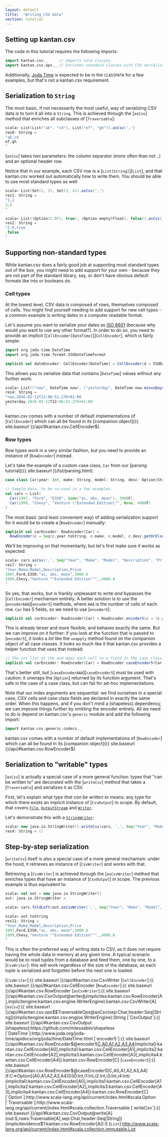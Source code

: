 ```yaml
---
layout: default
title:  "Writing CSV data"
section: tutorial
---
```


## Setting up kantan.csv
The code in this tutorial requires the following imports:

```scala
import kantan.csv._     // Imports core classes.
import kantan.csv.ops._ // Enriches standard classes with CSV serialization methods.
```

Additionally, [Joda Time](http://www.joda.org/joda-time/) is expected to be in the `CLASSPATH` for a few examples, but
that's not a kantan.csv requirement.

## Serialization to `String`
The most basic, if not necessarily the most useful, way of serializing CSV data is to turn it all into a `String`. This
is achieved through the [`asCsv`] method that enriches all subclasses of [`Traversable`]:

```scala
scala> List(List("ab", "cd"), List("ef", "gh")).asCsv(',')
res0: String =
"ab,cd
ef,gh
"
```

[`asCsv`] takes two parameters: the column separator (more often than not `,`) and an optional header row.

Notice that in our example, each CSV row is a [`List[String]`][`List`], and that kantan.csv worked out automatically how
to write them. You should be able to use most standard types as well:

```scala
scala> List(Set(1, 2), Set(3, 4)).asCsv(',')
res1: String =
"1,2
3,4
"

scala> List((Option(2.0F), true), (Option.empty[Float], false)).asCsv(',')
res2: String =
"2.0,true
,false
"
```

## Supporting non-standard types
While kantan.csv does a fairly good job at supporting most standard types out of the box, you might need to add support
for your own - because they are not part of the standard library, say, or don't have obvious default formats like ints
or booleans do.

### Cell types
At the lowest level, CSV data is composed of rows, themselves composed of cells. You might find yourself needing to
add support for new cell types - a common example is writing dates in a computer readable format.

Let's assume you want to serialize your dates as [ISO 8601](https://en.wikipedia.org/wiki/ISO_8601) (because why would
you want to use any other format?). In order to do so, you need to provide an implicit
[`CellEncoder[DateTime]`][`CellEncoder`], which is fairly simple:

```scala
import org.joda.time.DateTime
import org.joda.time.format.ISODateTimeFormat

implicit val dateEncoder: CellEncoder[DateTime] = CellEncoder(d ⇒ ISODateTimeFormat.dateTime().print(d)) 
```

This allows you to serialize data that contains [`DateTime`] values without any further work:

```scala
scala> List(("now", DateTime.now), ("yesterday", DateTime.now.minusDays(1))).asCsv(',')
res4: String =
"now,2016-02-12T12:06:51.276+01:00
yesterday,2016-02-11T12:06:51.276+01:00
"
```

kantan.csv comes with a number of default implementations of [`CellEncoder`] which can all be found in its
[companion object]({{ site.baseurl }}/api/#kantan.csv.CellEncoder$).

### Row types
Row types work in a very similar fashion, but you need to provide an instance of [`RowEncoder`] instead.

Let's take the example of a custom case class, `Car` from our [parsing tutorial]({{ site.baseurl }}/tut/parsing.html):

```scala
case class Car(year: Int, make: String, model: String, desc: Option[String], price: Float)

// Sample data, to be re-used in a few examples.
val cars = List(
  Car(1997, "Ford", "E350", Some("ac, abs, moon"), 3000F),
  Car(1999, "Chevy", "Venture \"Extended Edition\"", None, 4900F)
)
```

The most basic (and least convenient way) of adding serialization support for it would be to create a [`RowEncoder`]
manually:

```scala
implicit val carEncoder: RowEncoder[Car] =
  RowEncoder(c ⇒ Seq(c.year.toString, c.make, c.model, c.desc.getOrElse(""), c.price.toString))
```

We'll be improving on that momentarily, but let's first make sure it works as expected:

```scala
scala> cars.asCsv(',', Seq("Year", "Make", "Model", "Description", "Price"))
res7: String =
"Year,Make,Model,Description,Price
1997,Ford,E350,"ac, abs, moon",3000.0
1999,Chevy,"Venture ""Extended Edition""",,4900.0
"
```

So yes, that works, but is frankly unpleasant to write *and* bypasses the [`CellEncoder`] mechanism entirely. A better
solution is to use the [`encoderAAA`][`encoder5`] methods, where `AAA` is the number of cells of each row. `Car` has 5
fields, so we need to use [`encoder5`]:

```scala
implicit val carEncoder: RowEncoder[Car] = RowEncoder.encoder5(c ⇒ (c.year, c.make, c.model, c.desc, c.price))
```

This is already terser and more flexible, and behaves exactly the same. But we can improve on it further: if
you look at the function that is passed to [`encoder5`], it looks a *lot* like the `unapply` method found on the
companion object of all case classes. It looks so much like it that kantan.csv provides a helper function that uses that
instead:

```scala
// The int list at the end maps each cell to a field in the case class.
implicit val carEncoder: RowEncoder[Car] = RowEncoder.caseEncoder5(Car.unapply)(0, 1, 2, 3, 4)
```

That's better still, but [`caseEncoderAAA`][`caseEncoder5`] must be used with caution: it unwraps the [`Option`]
returned by its function argument. That's safe in the case of a case class, but can fail for ad-hoc implementations. 

Note that our index arguments are sequential: we find ourselves in a special case, CSV cells and case class fields are
declared in exactly the same order. When this happens, and if you don't mind a [shapeless] dependency, we can improve
things further by omitting the encoder entirely. All we need to do is depend on kantan.csv's `generic` module and 
add the following import:

```scala
import kantan.csv.generic.codecs._
```

kantan.csv comes with a number of default implementations of [`RowEncoder`] which can all be found in its
[companion object]({{ site.baseurl }}/api/#kantan.csv.RowEncoder$).


## Serialization to "writable" types
[`asCsv`] is actually a special case of a more general function: types that "can be written to" are decorated with the
[`writeCsv`] method that takes a [`Traversable`] and serializes it as CSV.

First, let's explain what _type that can be written to_ means: any type for which there exists an implicit instance
of [`CsvOutput`] in scope. By default, that covers
[`File`](https://docs.oracle.com/javase/7/docs/api/java/io/File.html),
[`OutputStream`](https://docs.oracle.com/javase/7/docs/api/java/io/OutputStream.html) and
[`Writer`](https://docs.oracle.com/javase/7/docs/api/java/io/Writer.html).

Let's demonstrate this with a [`StringWriter`](https://docs.oracle.com/javase/7/docs/api/java/io/StringWriter.html):

```scala
scala> new java.io.StringWriter().writeCsv(cars, ',', Seq("Year", "Make", "Model", "Description", "Price")).toString
res9: String = ()
```

## Step-by-step serialization
[`writeCsv`] itself is also a special case of a more general mechanism: under the hood, it retrieves an instance of
[`CsvWriter`] and works with that.

Retrieving a [`CsvWriter`] is achieved through the [`asCsvWriter`] method that enriches types that have an instance of
[`CsvOutput`] in scope. The previous example is thus equivalent to:

```scala
scala> val out = new java.io.StringWriter()
out: java.io.StringWriter =

scala> cars.foldLeft(out.asCsvWriter(',', Seq("Year", "Make", "Model", "Description", "Price")))(_ write _).close

scala> out.toString
res11: String =
"Year,Make,Model,Description,Price
1997,Ford,E350,"ac, abs, moon",3000.0
1999,Chevy,"Venture ""Extended Edition""",,4900.0
"
```

This is often the preferred way of writing data to CSV, as it does not require having the whole data in memory at any
given time. A typical scenario would be to read tuples from a database and feed them, one by one, to a [`CsvWriter`]:
this will work regardless of the size of the database, as each tuple is serialized and forgotten before the next one is
loaded.


[`CsvWriter`]:{{ site.baseurl }}/api/#kantan.csv.CsvWriter
[`CellEncoder`]:{{ site.baseurl }}/api/#kantan.csv.CellEncoder
[`RowEncoder`]:{{ site.baseurl }}/api/#kantan.csv.RowEncoder
[`asCsvWriter`]:{{ site.baseurl }}/api/#kantan.csv.CsvOutput@writer[A](s:S,separator:Char,header:Seq[String])(implicitea:kantan.csv.RowEncoder[A],implicitengine:kantan.csv.engine.WriterEngine):kantan.csv.CsvWriter[A]
[`asCsv`]:{{ site.baseurl }}/api/#kantan.csv.ops$$TraversableOps@asCsv(sep:Char,header:Seq[String])(implicitengine:kantan.csv.engine.WriterEngine):String
[`CsvOutput`]:{{ site.baseurl }}/api/#kantan.csv.CsvOutput
[shapeless]:https://github.com/milessabin/shapeless
[`DateTime`]:http://www.joda.org/joda-time/apidocs/org/joda/time/DateTime.html
[`encoder5`]:{{ site.baseurl }}/api/#kantan.csv.RowEncoder$@encoder5[C,A0,A1,A2,A3,A4](f:C⇒(A0,A1,A2,A3,A4))(implicita0:kantan.csv.CellEncoder[A0],implicita1:kantan.csv.CellEncoder[A1],implicita2:kantan.csv.CellEncoder[A2],implicita3:kantan.csv.CellEncoder[A3],implicita4:kantan.csv.CellEncoder[A4]):kantan.csv.RowEncoder[C]
[`caseEncoder5`]:{{ site.baseurl }}/api/#kantan.csv.RowEncoder$@caseEncoder5[C,A0,A1,A2,A3,A4](f:C⇒Option[(A0,A1,A2,A3,A4)])(i0:Int,i1:Int,i2:Int,i3:Int,i4:Int)(implicita0:kantan.csv.CellEncoder[A0],implicita1:kantan.csv.CellEncoder[A1],implicita2:kantan.csv.CellEncoder[A2],implicita3:kantan.csv.CellEncoder[A3],implicita4:kantan.csv.CellEncoder[A4]):kantan.csv.RowEncoder[C]
[`Option`]:http://www.scala-lang.org/api/current/index.html#scala.Option
[`Traversable`]:http://www.scala-lang.org/api/current/index.html#scala.collection.Traversable
[`writeCsv`]:{{ site.baseurl }}/api/#kantan.csv.CsvOutput@write[A](out:S,rows:Traversable[A],sep:Char,header:Seq[String])(implicitevidence$1:kantan.csv.RowEncoder[A]):S
[`List`]:http://www.scala-lang.org/api/current/index.html#scala.collection.immutable.List
